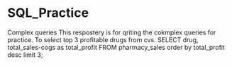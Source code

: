 # SQL_Practice
Complex queries
This respostery is for qriting the cokmplex queries for practice.
To select top 3 profitable drugs from cvs.
SELECT drug, total_sales-cogs as total_profit 
FROM pharmacy_sales order by total_profit desc limit 3;
